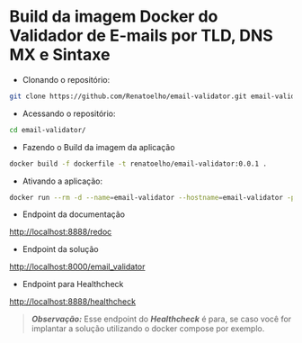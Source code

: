 
# Build da imagem Docker do Validador de E-mails por TLD, DNS MX e Sintaxe

+ Clonando o repositório:

```bash
git clone https://github.com/Renatoelho/email-validator.git email-validator
```

+ Acessando o repositório:

```bash
cd email-validator/
```

+ Fazendo o Build da imagem da aplicação

```bash
docker build -f dockerfile -t renatoelho/email-validator:0.0.1 .
```

+ Ativando a aplicação:

```bash
docker run --rm -d --name=email-validator --hostname=email-validator -p 8888:8888 email-validator:0.0.1 
```

+ Endpoint da documentação

[http://localhost:8888/redoc](http://localhost:8888/redoc)

+ Endpoint da solução

[http://localhost:8000/email_validator](http://localhost:8000/email_validator) 

+ Endpoint para Healthcheck

[http://localhost:8888/healthcheck](http://localhost:8888/healthcheck)

> ***Observação:*** Esse endpoint do ***Healthcheck*** é para, se caso você for implantar a solução utilizando o docker compose por exemplo.